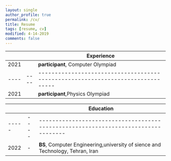 ```yaml
---
layout: single
author_profile: true
permalink: /cv/
title: Resume
tags: [resume, cv]
modified: 4-14-2019
comments: false
---
```



|    |    | **Experience**                                                             |
|----|----|-------------------------------------------------------------------------------|
|2021|| **participant**, Computer Olympiad |
|----|----|-------------------------------------------------------------------------------|
|2021|| **participant**,Physics Olympiad|



|     |    |**Education**                                                               |
|-----|----|----------------------------------------------------------------------------------|
|-----|----|----------------------------------------------------------------------------------|
|2022 |-| **BS**, Computer Engineering,university of sience and Technology, Tehran, Iran               |
